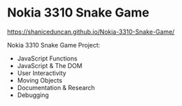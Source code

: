 # Nokia 3310 Snake Game
https://shaniceduncan.github.io/Nokia-3310-Snake-Game/

Nokia 3310 Snake Game Project:
- JavaScript Functions
- JavaScript & The DOM
- User Interactivity
- Moving Objects
- Documentation & Research
- Debugging

